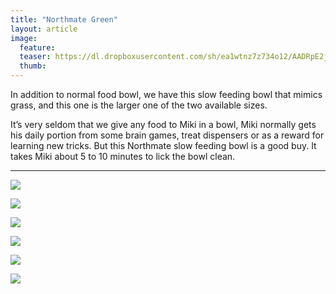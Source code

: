 ```yaml
---
title: "Northmate Green"
layout: article
image:
  feature:
  teaser: https://dl.dropboxusercontent.com/sh/ea1wtnz7z734o12/AADRpE2j7hmgTvL5vpwNXh8ha/aktivointilelut/muut/DS37576-245px.jpg
  thumb:
---
```


In addition to normal food bowl, we have this slow feeding bowl that mimics grass, and this one is the larger one of the two available sizes.

It’s very seldom that we give any food to Miki in a bowl, Miki normally gets his daily portion from some brain games, treat dispensers or as a reward for learning new tricks. But this Northmate slow feeding bowl is a good buy. It takes Miki about 5 to 10 minutes to lick the bowl clean.

---

[![](https://dl.dropboxusercontent.com/sh/ea1wtnz7z734o12/AABMS3d5spoJOcwk75Bnr9PAa/aktivointilelut/muut/DSC02615_2-800px.jpg)](https://dl.dropboxusercontent.com/sh/ea1wtnz7z734o12/AABtu2SAFs53uJPRiiPq7gwra/aktivointilelut/muut/DSC02615_2.jpg)

[![](https://dl.dropboxusercontent.com/sh/ea1wtnz7z734o12/AACulLBzZCRfjKfE35cZwdKZa/aktivointilelut/muut/DS37557-800px.jpg)](https://dl.dropboxusercontent.com/sh/ea1wtnz7z734o12/AADXb_idLFoOXndaVj7HY_QXa/aktivointilelut/muut/DS37557.jpg)

[![](https://dl.dropboxusercontent.com/sh/ea1wtnz7z734o12/AAB1Kbx7LOh6mAx3XSMcTA9Ya/aktivointilelut/muut/DS37576-800px.jpg)](https://dl.dropboxusercontent.com/sh/ea1wtnz7z734o12/AACHUuKRf6gor54ED_H06k_La/aktivointilelut/muut/DS37576.jpg)

[![](https://dl.dropboxusercontent.com/sh/ea1wtnz7z734o12/AACIgG2aAvjBrbA9c9bq6D6Ua/aktivointilelut/muut/DS37568-800px.jpg)](https://dl.dropboxusercontent.com/sh/ea1wtnz7z734o12/AADTt3yL2XxP9KIzSQYQjHpba/aktivointilelut/muut/DS37568.jpg)

[![](https://dl.dropboxusercontent.com/sh/ea1wtnz7z734o12/AABpgolA3gsYWXSbGteXGngta/aktivointilelut/muut/DS37595-800px.jpg)](https://dl.dropboxusercontent.com/sh/ea1wtnz7z734o12/AAD8ZRH2l-Ej2vs0dazGyhIra/aktivointilelut/muut/DS37595.jpg)

[![](https://dl.dropboxusercontent.com/sh/ea1wtnz7z734o12/AABagYJQlrUU-yNRBZgBClrZa/aktivointilelut/muut/DS37606-800px.jpg)](https://dl.dropboxusercontent.com/sh/ea1wtnz7z734o12/AAD3mSK_E56s2ZSYB_Fhy1RIa/aktivointilelut/muut/DS37606.jpg)
